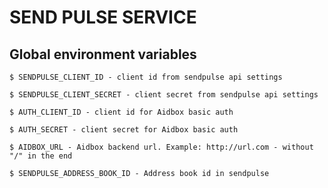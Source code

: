 # SEND PULSE SERVICE

## Global environment variables

    $ SENDPULSE_CLIENT_ID - client id from sendpulse api settings

    $ SENDPULSE_CLIENT_SECRET - client secret from sendpulse api settings

    $ AUTH_CLIENT_ID - client id for Aidbox basic auth

    $ AUTH_SECRET - client secret for Aidbox basic auth

    $ AIDBOX_URL - Aidbox backend url. Example: http://url.com - without "/" in the end

    $ SENDPULSE_ADDRESS_BOOK_ID - Address book id in sendpulse
